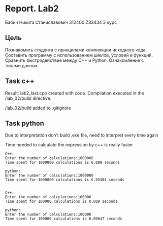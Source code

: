 # Report. Lab2
Бабич Никита Станиславович 312400 Z33434 3 курс

## Цель
Познакомить студента с принципами компиляции исходного кода. Составить
программу с использованием циклов, условий и функций. Сравнить быстродействие
между C++ и Python. Ознакомление с типами данных.
## Task c++
Result: lab2_last.cpp created with code. Compilation executed in the /lab_02/build directive.

/lab_02/build added to .gitignore

## Task python
Due to interpretation don't build .exe file, need to interpret every time again  

Time needed to calculate the expression by c++ is really faster
    
    C++:    
    Enter the number of calculations:1000000
    Time spent for 1000000 calculations is 0.089 seconds

    python:
    Enter the number of calculations:1000000
    Time spent for 1000000 calculations is 0.95301 seconds


    C++:
    Enter the number of calculations:100000
    Time spent for 100000 calculations is 0.009 seconds

    python:
    Enter the number of calculations:100000
    Time spent for 100000 calculations is 0.09647 seconds